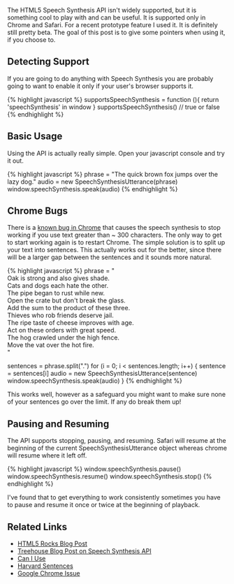 The HTML5 Speech Synthesis API isn't widely supported, but it is something cool to play with and can be useful. It is supported only in Chrome and Safari. For a recent prototype feature I used it. It is definitely still pretty beta. The goal of this post is to give some pointers when using it, if you choose to.

## Detecting Support

If you are going to do anything with Speech Synthesis you are probably going to want to enable it only if your user's browser supports it.

{% highlight javascript %}
supportsSpeechSynthesis = function (){
  return 'speechSynthesis' in window
}
supportsSpeechSynthesis() // true or false
{% endhighlight %}

## Basic Usage

Using the API is actually really simple. Open your javascript console and try it out.

{% highlight javascript %}
phrase = "The quick brown fox jumps over the lazy dog."
audio = new SpeechSynthesisUtterance(phrase)
window.speechSynthesis.speak(audio)
{% endhighlight %}

## Chrome Bugs

There is a [known bug in Chrome](https://code.google.com/p/chromium/issues/detail?id=335907) that causes the speech synthesis to stop working if you use text greater than ~ 300 characters. The only way to get to start working again is to restart Chrome. The simple solution is to split up your text into sentences. This actually works out for the better, since there will be a larger gap between the sentences and it sounds more natural.

{% highlight javascript %}
phrase = "\
Oak is strong and also gives shade.\
Cats and dogs each hate the other.\
The pipe began to rust while new.\
Open the crate but don't break the glass.\
Add the sum to the product of these three.\
Thieves who rob friends deserve jail.\
The ripe taste of cheese improves with age.\
Act on these orders with great speed.\
The hog crawled under the high fence.\
Move the vat over the hot fire.\
"

sentences = phrase.split(".")
for (i = 0; i < sentences.length; i++) {
  sentence = sentences[i]
  audio = new SpeechSynthesisUtterance(sentence)
  window.speechSynthesis.speak(audio)
}
{% endhighlight %}

This works well, however as a safeguard you might want to make sure none of your sentences go over the limit. If any do break them up!

## Pausing and Resuming

The API supports stopping, pausing, and resuming. Safari will resume at the beginning of the current SpeechSynthesisUtterance object whereas chrome will resume where it left off.

{% highlight javascript %}
window.speechSynthesis.pause()
window.speechSynthesis.resume()
window.speechSynthesis.stop()
{% endhighlight %}

I've found that to get everything to work consistently sometimes you have to pause and resume it once or twice at the beginning of playback.

## Related Links

*   [HTML5 Rocks Blog Post](http://updates.html5rocks.com/2014/01/Web-apps-that-talk---Introduction-to-the-Speech-Synthesis-API)
*   [Treehouse Blog Post on Speech Synthesis API](http://blog.teamtreehouse.com/getting-started-speech-synthesis-api)
*   [Can I Use](http://caniuse.com/#feat=speech-synthesis)
*   [Harvard Sentences](http://en.wikipedia.org/wiki/Harvard_sentences)
*   [Google Chrome Issue](https://code.google.com/p/chromium/issues/detail?id=335907)
